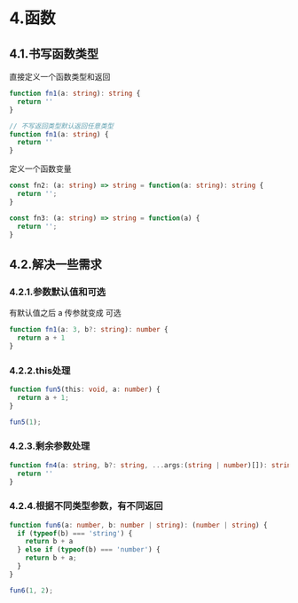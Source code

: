 # 4.函数

## 4.1.书写函数类型

直接定义一个函数类型和返回

```ts
function fn1(a: string): string {
  return ''
}
```

```ts
// 不写返回类型默认返回任意类型
function fn1(a: string) {
  return ''
}
```

定义一个函数变量

```ts
const fn2: (a: string) => string = function(a: string): string {
  return '';
}

const fn3: (a: string) => string = function(a) {
  return '';
}
```

## 4.2.解决一些需求

### 4.2.1.参数默认值和可选

有默认值之后 a 传参就变成 可选

```ts
function fn1(a: 3, b?: string): number {
  return a + 1
}
```

### 4.2.2.this处理

```ts
function fun5(this: void, a: number) {
  return a + 1;
}

fun5(1);
```

### 4.2.3.剩余参数处理

```ts
function fn4(a: string, b?: string, ...args:(string | number)[]): string {
  return ''
}
```

### 4.2.4.根据不同类型参数，有不同返回

```ts
function fun6(a: number, b: number | string): (number | string) {
  if (typeof(b) === 'string') {
    return b + a
  } else if (typeof(b) === 'number') {
    return b + a;
  }
}

fun6(1, 2);
```


